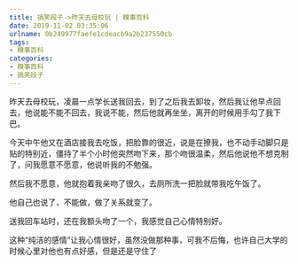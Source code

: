 ```yaml
---
title: 搞笑段子->昨天去母校玩 | 糗事百科
date: 2019-11-02 03:35:06
urlname: 0b249977faefe1cdeacb9a2b237550cb
tags: 
- 糗事百科
categories:
- 糗事百科
- 搞笑段子
---
```

昨天去母校玩，凌晨一点学长送我回去，到了之后我去卸妆，然后我让他早点回去，他说能不能不回去，我说不能，然后他就再坐坐，离开的时候用手勾了我下巴。

今天中午他又在酒店接我去吃饭，把脸靠的很近，说是在撩我，也不动手动脚只是贴的特别近，僵持了半个小时他突然吻下来，那个吻很温柔，然后他说他不想克制了，问我愿意不愿意，他说听我的不勉强。

然后我不愿意，他就抱着我亲吻了很久，去厕所洗一把脸就带我吃午饭了。

他自己也说了，不能做，做了关系就变了。

送我回车站时，还在我额头吻了一个，我感觉自己心情特别好。

这种“纯洁的感情”让我心情很好，虽然没做那种事，可我不后悔，也许自己大学的时候心里对他也有点好感，但是还是守住了


